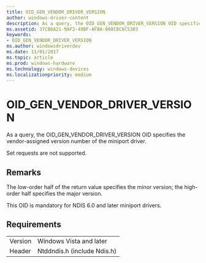 ```yaml
---
title: OID_GEN_VENDOR_DRIVER_VERSION
author: windows-driver-content
description: As a query, the OID_GEN_VENDOR_DRIVER_VERSION OID specifies the vendor-assigned version number of the miniport driver.
ms.assetid: 37CB6A21-9AF2-49BF-AFBA-868C0C6C5383
keywords:
- OID_GEN_VENDOR_DRIVER_VERSION
ms.author: windowsdriverdev
ms.date: 11/01/2017
ms.topic: article
ms.prod: windows-hardware
ms.technology: windows-devices
ms.localizationpriority: medium
---
```


# OID_GEN_VENDOR_DRIVER_VERSION

As a query, the OID_GEN_VENDOR_DRIVER_VERSION OID specifies the vendor-assigned version number of the miniport driver.

Set requests are not supported.

## Remarks

The low-order half of the return value specifies the minor version; the high-order half specifies the major version.

This OID is mandatory for NDIS 6.0 and later miniport drivers.

## Requirements

| | |
| --- | --- |
| Version | Windows Vista and later |
| Header | Ntddndis.h (include Ndis.h) |

